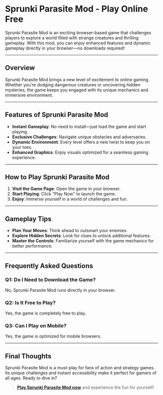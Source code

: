 # Sprunki Parasite Mod - Play Online Free

Sprunki Parasite Mod is an exciting browser-based game that challenges players to explore a world filled with strange creatures and thrilling gameplay. With this mod, you can enjoy enhanced features and dynamic gameplay directly in your browser—no downloads required!

---

## Overview

Sprunki Parasite Mod brings a new level of excitement to online gaming. Whether you’re dodging dangerous creatures or uncovering hidden mysteries, the game keeps you engaged with its unique mechanics and immersive environment.

---

## Features of Sprunki Parasite Mod

- **Instant Gameplay**: No need to install—just load the game and start playing.
- **Exclusive Challenges**: Navigate unique obstacles and adversaries.
- **Dynamic Environment**: Every level offers a new twist to keep you on your toes.
- **Enhanced Graphics**: Enjoy visuals optimized for a seamless gaming experience.

---

## How to Play Sprunki Parasite Mod

1. **Visit the Game Page**: Open the game in your browser.
2. **Start Playing**: Click "Play Now" to launch the game.
3. **Enjoy**: Immerse yourself in a world of challenges and fun.

---

## Gameplay Tips

- **Plan Your Moves**: Think ahead to outsmart your enemies.
- **Explore Hidden Secrets**: Look for clues to unlock additional features.
- **Master the Controls**: Familiarize yourself with the game mechanics for better performance.

---

## Frequently Asked Questions

### Q1: Do I Need to Download the Game?
No, Sprunki Parasite Mod runs directly in your browser.

### Q2: Is It Free to Play?
Yes, the game is completely free to play.

### Q3: Can I Play on Mobile?
Yes, the game is optimized for mobile browsers.

---

## Final Thoughts

Sprunki Parasite Mod is a must-play for fans of action and strategy games. Its unique challenges and instant accessibility make it perfect for gamers of all ages. Ready to dive in?

> **[Play Sprunki Parasite Mod now](https://www.y9freegames.com/game/sprunki-parasite-mod/)** and experience the fun for yourself!
